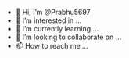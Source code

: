 - 👋 Hi, I’m @Prabhu5697
- 👀 I’m interested in ...
- 🌱 I’m currently learning ...
- 💞️ I’m looking to collaborate on ...
- 📫 How to reach me ...

<!---
Prabhu5697/Prabhu5697 is a ✨ special ✨ repository because its `README.md` (this file) appears on your GitHub profile.
You can click the Preview link to take a look at your changes.
--->
